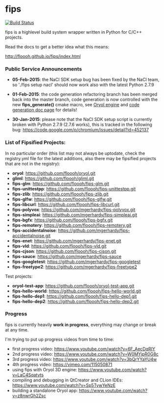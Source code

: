 fips
====

[![Build Status](https://travis-ci.org/floooh/fips.svg?branch=master)](https://travis-ci.org/floooh/fips)

fips is a highlevel build system wrapper written in Python for C/C++ projects.

Read the docs to get a better idea what this means:

http://floooh.github.io/fips/index.html

### Public Service Announcements

- **05-Feb-2015**: the NaCl SDK setup bug has been fixed by the NaCl team, so './fips setup nacl' should now work also with the latest Python 2.7.9

- **01-Feb-2015**: the code generation refactoring branch has been merged back into 
the master branch, code generation is now controlled with the new **fips_generate()**
cmake macro, see [Oryol engine](https://github.com/floooh/oryol) and 
[code generation doc page](http://floooh.github.io/fips/codegen.html) for details!

- **30-Jan-2015**: please note that the NaCl SDK setup script is currently broken with Python 2.7.9 (2.7.6 works), this is tracked in the following bug: https://code.google.com/p/chromium/issues/detail?id=452137  

### List of Fipsified Projects:

In no particular order (this list may not always be uptodate,
check the registry.yml file for the latest additions, also
there may be fipsified projects that are not in the registry):

- **oryol**:                https://github.com/floooh/oryol.git
- **gliml**:                https://github.com/floooh/gliml.git
- **fips-glm**:             https://github.com/floooh/fips-glm.git
- **fips-unittestpp**:      https://github.com/floooh/fips-unittestpp.git
- **fips-zlib**:            https://github.com/floooh/fips-zlib.git
- **fips-glfw**:            https://github.com/floooh/fips-glfw.git
- **fips-libcurl**:         https://github.com/floooh/fips-libcurl.git
- **fips-polyvox**:         https://github.com/mgerhardy/fips-polyvox.git
- **fips-simpleai**:        https://github.com/mgerhardy/fips-simpleai.git
- **fips-bgfx**:            https://github.com/floooh/fips-bgfx.git
- **fips-remotery**:        https://github.com/floooh/fips-remotery.git
- **fips-accidentalnoise**: https://github.com/mgerhardy/fips-accidentalnoise.git
- **fips-enet**:            https://github.com/mgerhardy/fips-enet.git
- **fips-vld**:             https://github.com/floooh/fips-vld.git
- **fips-cjson**:           https://github.com/floooh/fips-cjson.git
- **fips-sauce**:           https://github.com/mgerhardy/fips-sauce
- **fips-googletest**:      https://github.com/mgerhardy/fips-googletest
- **fips-freetype2**:       https://github.com/mgerhardy/fips-freetype2

Test projects:

- **oryol-test-app**:     https://github.com/floooh/oryol-test-app.git
- **fips-hello-world**:   https://github.com/floooh/fips-hello-world.git
- **fips-hello-dep1**:    https://github.com/floooh/fips-hello-dep1.git
- **fips-hello-dep2**:    https://github.com/floooh/fips-hello-dep2.git

### Progress

fips is currently heavily **work in progress**, everything may change or
break at any time.

I'm trying to put up progress videos from time to time:

- first progress video: https://www.youtube.com/watch?v=6F_AecDqRIY
- 2nd progress video: https://www.youtube.com/watch?v=W0MYjpR0G8c
- 3rd progress video: https://www.youtube.com/watch?v=3bQrYYaYU4w
- 4th progress video: https://vimeo.com/115050871
- using fips with Oryol 3D engine: https://www.youtube.com/watch?v=LaC4Sqatyts
- compiling and debugging in QtCreator and CLion IDEs: https://www.youtube.com/watch?v=Sp5TywYeNzE
- building a standalone Oryol app: https://www.youtube.com/watch?v=z8nwrGh2Zsc

